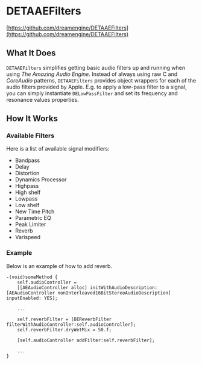 # DETAAEFilters
[https://github.com/dreamengine/DETAAEFilters](https://github.com/dreamengine/DETAAEFilters)

## What It Does

`DETAAEFilters` simplifies getting basic audio filters up and running when using *The Amazing Audio Engine*. Instead of always using raw C and *CoreAudio* patterns, `DETAAEFilters` provides object wrappers for each of the audio filters provided by Apple. E.g. to apply a low-pass filter to a signal, you can simply instantiate `DELowPassFilter` and set its frequency and resonance values properties.

## How It Works

### Available Filters

Here is a list of available signal modifiers:

* Bandpass
* Delay
* Distortion
* Dynamics Processor
* Highpass
* High shelf
* Lowpass
* Low shelf
* New Time Pitch
* Parametric EQ
* Peak Limiter
* Reverb
* Varispeed


### Example

Below is an example of how to add reverb.

	-(void)someMethod {
		self.audioController =
		[[AEAudioController alloc] initWithAudioDescription: [AEAudioController nonInterleaved16BitStereoAudioDescription] inputEnabled: YES];
                                                                  
		...
	
		self.reverbFilter = [DEReverbFilter filterWithAudioController:self.audioController];
		self.reverbFilter.dryWetMix = 50.f;
	
		[self.audioController addFilter:self.reverbFilter];

		...
	}